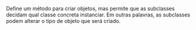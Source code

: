 Define um método para criar objetos, mas permite que as subclasses decidam qual classe concreta instanciar. Em outras palavras, as subclasses podem alterar o tipo de objeto que será criado.